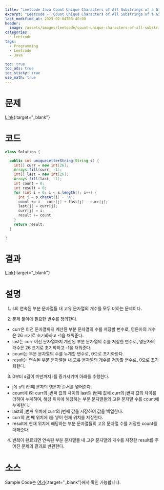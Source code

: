 ```yaml
---
title: "Leetcode Java Count Unique Characters of All Substrings of a Given String"
excerpt: "Leetcode - 'Count Unique Characters of All Substrings of a Given String' 문제 Java 풀이"
last_modified_at: 2023-02-04T08:40:00
header:
  image: /assets/images/leetcode/count-unique-characters-of-all-substrings-of-a-given-string.png
categories:
  - Leetcode
tags:
  - Programming
  - Leetcode
  - Java

toc: true
toc_ads: true
toc_sticky: true
use_math: true
---
```

# 문제
[Link](https://leetcode.com/problems/count-unique-characters-of-all-substrings-of-a-given-string){:target="_blank"}

# 코드
```java
class Solution {

  public int uniqueLetterString(String s) {
    int[] curr = new int[26];
    Arrays.fill(curr, -1);
    int[] last = new int[26];
    Arrays.fill(last, -1);
    int count = 0;
    int result = 0;
    for (int i = 0; i < s.length(); i++) {
      int j = s.charAt(i) - 'A';
      count += i - curr[j] + last[j] - curr[j];
      last[j] = curr[j];
      curr[j] = i;
      result += count;
    }
    return result;
  }

}
```

# 결과
[Link](https://leetcode.com/problems/count-unique-characters-of-all-substrings-of-a-given-string/submissions/890967443/){:target="_blank"}

# 설명
1. s의 연속된 부분 문자열들 내 고유 문자열의 개수를 모두 더하는 문제이다.

2. 문제 풀이에 필요한 변수를 정의한다.
- curr은 이전 문자열까지 계산된 부분 문자열의 수를 저장할 변수로, 영문자의 개수은 26 크기로 초기화하고 -1을 채워준다.
- last는 curr 이전 문자열까지 계산된 부분 문자열의 수를 저장한 변수로, 영문자의 개수은 26 크기로 초기화하고 -1을 채워준다.
- count는 부분 문자열의 수를 누계할 변수로, 0으로 초기화한다.
- result는 연속된 부분 문자열들 내 고유 문자열의 개수를 저장할 변수로, 0으로 초기화한다.

3. 0부터 s길이 미만까지 i를 증가시키며 아래를 수행한다.
- j에 s의 i번째 문자의 영문자 순서를 넣어준다.
- count에 i와 curr의 j번째 값의 차이와 last의 j번째 값에 curr의 j번째 값의 차이를 더하여 누계하여, 해당 위치에 해당하는 부분 문자열들의 고유 문자열 수를 count에 누계한다.
- last의 j번째 위치에 curr의 j번째 값을 저장하여 값을 백업한다.
- curr의 j번째 위치에 i를 넣어 현재 위치를 저장한다.
- result에 현재 위치에 해당하는 부분 문자열들의 고유 문자열 수를 저장한 count를 더해준다.

4. 반복이 완료되면 연속된 부분 문자열들 내 고유 문자열의 개수를 저장한 result를 주어진 문제의 결과로 반환한다.

# 소스
Sample Code는 [여기](https://github.com/GracefulSoul/leetcode/blob/master/src/main/java/gracefulsoul/problems/CountUniqueCharactersOfAllSubstringsOfAGivenString.java){:target="_blank"}에서 확인 가능합니다.